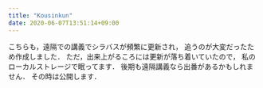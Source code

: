```yaml
---
title: "Kousinkun"
date: 2020-06-07T13:51:14+09:00
---
```

こちらも，遠隔での講義でシラバスが頻繁に更新され， 追うのが大変だったため作成しました． ただ，出来上がるころには更新が落ち着いていたので， 私のローカルストレージで眠ってます． 後期も遠隔講義なら出番があるかもしれません． その時は公開します．


